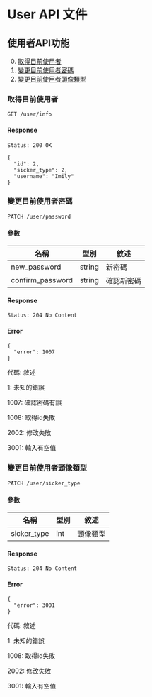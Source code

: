 # User API 文件

## 使用者API功能

0. [取得目前使用者](#取得目前使用者)
0. [變更目前使用者密碼](#變更目前使用者密碼)
0. [變更目前使用者頭像類型](#變更目前使用者頭像類型)

### 取得目前使用者

`GET /user/info`

#### Response

`Status: 200 OK`

```
{
  "id": 2,
  "sicker_type": 2,
  "username": "Imily"
}
```

### 變更目前使用者密碼

`PATCH /user/password`

#### 參數

名稱 | 型別 | 敘述
--- | --- | ---
new_password     | string | 新密碼
confirm_password | string | 確認新密碼

#### Response

`Status: 204 No Content`

#### Error

```
{
  "error": 1007
}
```

代碼: 敘述

1: 未知的錯誤

1007: 確認密碼有誤

1008: 取得id失敗

2002: 修改失敗

3001: 輸入有空值

### 變更目前使用者頭像類型

`PATCH /user/sicker_type`

#### 參數

名稱 | 型別 | 敘述
--- | --- | ---
sicker_type     | int | 頭像類型

#### Response

`Status: 204 No Content`

#### Error

```
{
  "error": 3001
}
```

代碼: 敘述

1: 未知的錯誤

1008: 取得id失敗

2002: 修改失敗

3001: 輸入有空值
